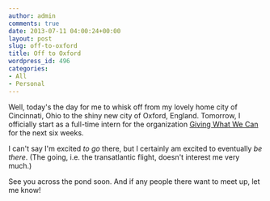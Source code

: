 ```yaml
---
author: admin
comments: true
date: 2013-07-11 04:00:24+00:00
layout: post
slug: off-to-oxford
title: Off to Oxford
wordpress_id: 496
categories:
- All
- Personal
---
```


Well, today's the day for me to whisk off from my lovely home city of Cincinnati, Ohio to the shiny new city of Oxford, England.  Tomorrow, I officially start as a full-time intern for the organization [Giving What We Can](http://www.givingwhatwecan.org) for the next six weeks.

I can't say I'm excited _to go_ there, but I certainly am excited to eventually _be there_.  (The going, i.e. the transatlantic flight, doesn't interest me very much.)

See you across the pond soon.  And if any people there want to meet up, let me know!
